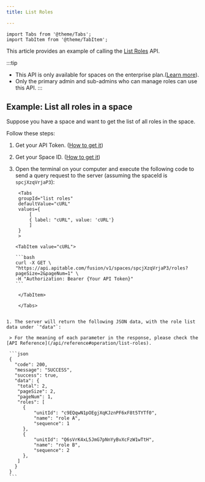 ```yaml
---
title: List Roles

---
```


````mdx-code-block
import Tabs from '@theme/Tabs';
import TabItem from '@theme/TabItem';
````

This article provides an example of calling the [List Roles](/api/reference#operation/list-roles) API.

:::tip
- This API is only available for spaces on the enterprise plan.([Learn more](https://apitable.com/pricing)).
- Only the primary admin and sub-admins who can manage roles can use this API.
:::

## Example: List all roles in a space

Suppose you have a space and want to get the list of all roles in the space.

Follow these steps:

1. Get your API Token. ([How to get it](quick-start#get-api-token))

2. Get your Space ID. ([How to get it](/api/introduction#spaceid))

3. Open the terminal on your computer and execute the following code to send a query request to the server (assuming the spaceId is `spcjXzqVrjaP3`):

   ``````mdx-code-block
    <Tabs
    groupId="list roles"
    defaultValue="cURL"
    values={
        [
        { label: "cURL", value: 'cURL'}
        ]
    }
    >

   <TabItem value="cURL">

   ```bash
   curl -X GET \
   "https://api.apitable.com/fusion/v1/spaces/spcjXzqVrjaP3/roles?pageSize=2&pageNum=1" \
   -H "Authorization: Bearer {Your API Token}"
   ```

    </TabItem>

    </Tabs>
  ``````

1. The server will return the following JSON data, with the role list data under `"data"`:

   > For the meaning of each parameter in the response, please check the [API Reference](/api/reference#operation/list-roles).

   ```json
   {
     "code": 200,
     "message": "SUCCESS",
     "success": true,
     "data": {
      "total": 2,
      "pageSize": 2,
      "pageNum": 1,
      "roles": [
        {
            "unitId": "c9EQqwN1pOEgjXqKJznPF6xF8t5TYTf0",
            "name": "role A",
            "sequence": 1
        },
        {
            "unitId": "Q6sVrK4xL5JmG7pNnYyBvXcFzW1wTtH",
            "name": "role B",
            "sequence": 2
        },
      ]
     }
   }
   ```